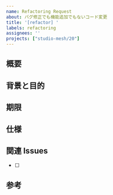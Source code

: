 ```yaml
---
name: Refactoring Request
about: バグ修正でも機能追加でもないコード変更
title: '[refactor] '
labels: refactoring
assignees: ''
projects: ["studio-mesh/20"]
---
```


## 概要


## 背景と目的


## 期限


## 仕様


## 関連 Issues

- [ ]

## 参考
